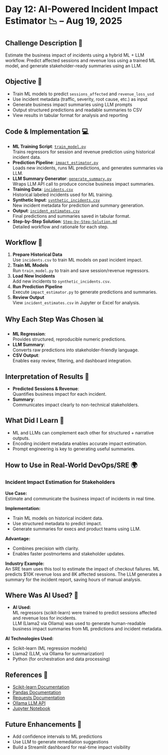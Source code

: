 # Day 12: AI-Powered Incident Impact Estimator 📉 – Aug 19, 2025

## Challenge Description 🎯
Estimate the business impact of incidents using a hybrid ML + LLM workflow. Predict affected sessions and revenue loss using a trained ML model, and generate stakeholder-ready summaries using an LLM.

## Objective 🚀
- Train ML models to predict `sessions_affected` and `revenue_loss_usd`
- Use incident metadata (traffic, severity, root cause, etc.) as input
- Generate business impact summaries using LLM prompts
- Output structured predictions and readable summaries to CSV
- View results in tabular format for analysis and reporting

## Code & Implementation 💻
- **ML Training Script**: [`train_model.py`](./train_model.py)  
  Trains regressors for session and revenue prediction using historical incident data.
- **Prediction Pipeline**: [`impact_estimator.py`](./impact_estimator.py)  
  Loads new incidents, runs ML predictions, and generates summaries via LLM.
- **LLM Summary Generator**: [`generate_summary.py`](./generate_summary.py)  
  Wraps LLM API call to produce concise business impact summaries.
- **Training Data**: [`incidents.csv`](./incidents.csv)  
  Historical labeled incidents used for ML training.
- **Synthetic Input**: [`synthetic_incidents.csv`](./synthetic_incidents.csv)  
  New incident metadata for prediction and summary generation.
- **Output**: [`incident_estimates.csv`](./incident_estimates.csv)  
  Final predictions and summaries saved in tabular format.
- **Step-by-Step Solution**: [`Step-by-Step-Solution.md`](./Step-by-Step-Solution.md)  
  Detailed workflow and rationale for each step.

## Workflow 🔄
1. **Prepare Historical Data**  
   Use `incidents.csv` to train ML models on past incident impact.
2. **Train ML Models**  
   Run `train_model.py` to train and save session/revenue regressors.
3. **Load New Incidents**  
   Add new incidents to `synthetic_incidents.csv`.
4. **Run Prediction Pipeline**  
   Execute `impact_estimator.py` to generate predictions and summaries.
5. **Review Output**  
   View `incident_estimates.csv` in Jupyter or Excel for analysis.

## Why Each Step Was Chosen 📊
- **ML Regression**:  
  Provides structured, reproducible numeric predictions.
- **LLM Summary**:  
  Converts raw predictions into stakeholder-friendly language.
- **CSV Output**:  
  Enables easy review, filtering, and dashboard integration.

## Interpretation of Results 🧠
- **Predicted Sessions & Revenue**:  
  Quantifies business impact for each incident.
- **Summary**:  
  Communicates impact clearly to non-technical stakeholders.

## What Did I Learn 🧩
- ML and LLMs can complement each other for structured + narrative outputs.
- Encoding incident metadata enables accurate impact estimation.
- Prompt engineering is key to generating useful summaries.

## How to Use in Real-World DevOps/SRE 🌍

### Incident Impact Estimation for Stakeholders
**Use Case:**  
Estimate and communicate the business impact of incidents in real time.

**Implementation:**  
- Train ML models on historical incident data.
- Use structured metadata to predict impact.
- Generate summaries for execs and product teams using LLM.

**Advantage:**  
- Combines precision with clarity.
- Enables faster postmortems and stakeholder updates.

**Industry Example:**  
An SRE team uses this tool to estimate the impact of checkout failures. ML predicts $10K revenue loss and 8K affected sessions. The LLM generates a summary for the incident report, saving hours of manual analysis.

## Where Was AI Used? 🤖

- **AI Used:**  
  ML regressors (scikit-learn) were trained to predict sessions affected and revenue loss for incidents.  
  LLM (Llama2 via Ollama) was used to generate human-readable business impact summaries from ML predictions and incident metadata.

**AI Technologies Used:**  
- Scikit-learn (ML regression models)  
- Llama2 (LLM, via Ollama for summarization)  
- Python (for orchestration and data processing)


## References 📖
- [Scikit-learn Documentation](https://scikit-learn.org/stable/documentation.html)
- [Pandas Documentation](https://pandas.pydata.org/docs/)
- [Requests Documentation](https://docs.python-requests.org/en/master/)
- [Ollama LLM API](https://ollama.com/)
- [Jupyter Notebook](https://jupyter.org/)

## Future Enhancements 🚀
- Add confidence intervals to ML predictions
- Use LLM to generate remediation suggestions
- Build a Streamlit dashboard for real-time impact visibility

